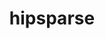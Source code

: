 ---
title: "hipsparse"
layout: cache
categories: [package, develop]
meta: {"versions": ["5.7.1", "6.0.0"], "compilers": ["gcc@=11.4.0"], "oss": ["ubuntu20.04"], "platforms": ["linux"], "targets": ["x86_64_v3"], "stacks": ["e4s", "root"], "num_specs": 7, "num_specs_by_stack": {"e4s": 7, "root": 7}}
spec_details: [{"hash": "r6glnjthkj2kd26sl6l5texjruhgbhr4", "compiler": "gcc@=11.4.0", "versions": ["5.7.1"], "os": "ubuntu20.04", "platform": "linux", "target": "x86_64_v3", "variants": ["amdgpu_target=auto", "build_system=cmake", "build_type=Release", "~cuda", "generator=make", "~ipo", "+rocm"], "stacks": ["e4s", "root"], "size": "-", "tarball": "https://binaries.spack.io/develop/build_cache/linux-ubuntu20.04-x86_64_v3/gcc-11.4.0/hipsparse-5.7.1/linux-ubuntu20.04-x86_64_v3-gcc-11.4.0-hipsparse-5.7.1-r6glnjthkj2kd26sl6l5texjruhgbhr4.spack"}, {"hash": "slemar5y7nkg6yichgqhtg6pmy5x7fk5", "compiler": "gcc@=11.4.0", "versions": ["6.0.0"], "os": "ubuntu20.04", "platform": "linux", "target": "x86_64_v3", "variants": ["amdgpu_target=auto", "build_system=cmake", "build_type=Release", "~cuda", "generator=make", "~ipo", "+rocm"], "stacks": ["e4s", "root"], "size": "-", "tarball": "https://binaries.spack.io/develop/build_cache/linux-ubuntu20.04-x86_64_v3/gcc-11.4.0/hipsparse-6.0.0/linux-ubuntu20.04-x86_64_v3-gcc-11.4.0-hipsparse-6.0.0-slemar5y7nkg6yichgqhtg6pmy5x7fk5.spack"}, {"hash": "agfbqfore3aexeryumujqzcejqdylvrh", "compiler": "gcc@=11.4.0", "versions": ["5.7.1"], "os": "ubuntu20.04", "platform": "linux", "target": "x86_64_v3", "variants": ["amdgpu_target=auto", "build_system=cmake", "build_type=Release", "~cuda", "generator=make", "~ipo", "+rocm"], "stacks": ["e4s", "root"], "size": "-", "tarball": "https://binaries.spack.io/develop/build_cache/linux-ubuntu20.04-x86_64_v3/gcc-11.4.0/hipsparse-5.7.1/linux-ubuntu20.04-x86_64_v3-gcc-11.4.0-hipsparse-5.7.1-agfbqfore3aexeryumujqzcejqdylvrh.spack"}, {"hash": "tea7qr4y6ng44m6aqmiygvigq47xymvz", "compiler": "gcc@=11.4.0", "versions": ["6.0.0"], "os": "ubuntu20.04", "platform": "linux", "target": "x86_64_v3", "variants": ["amdgpu_target=auto", "build_system=cmake", "build_type=Release", "~cuda", "generator=make", "~ipo", "+rocm"], "stacks": ["e4s", "root"], "size": "-", "tarball": "https://binaries.spack.io/develop/build_cache/linux-ubuntu20.04-x86_64_v3/gcc-11.4.0/hipsparse-6.0.0/linux-ubuntu20.04-x86_64_v3-gcc-11.4.0-hipsparse-6.0.0-tea7qr4y6ng44m6aqmiygvigq47xymvz.spack"}, {"hash": "ys4kgktov2bupz6hjtupfel2hl2mvlcm", "compiler": "gcc@=11.4.0", "versions": ["5.7.1"], "os": "ubuntu20.04", "platform": "linux", "target": "x86_64_v3", "variants": ["amdgpu_target=auto", "build_system=cmake", "build_type=Release", "~cuda", "generator=make", "~ipo", "+rocm"], "stacks": ["e4s", "root"], "size": "-", "tarball": "https://binaries.spack.io/develop/build_cache/linux-ubuntu20.04-x86_64_v3/gcc-11.4.0/hipsparse-5.7.1/linux-ubuntu20.04-x86_64_v3-gcc-11.4.0-hipsparse-5.7.1-ys4kgktov2bupz6hjtupfel2hl2mvlcm.spack"}, {"hash": "tpj5aeabhq35jlj6xxfvaulapsfusyr7", "compiler": "gcc@=11.4.0", "versions": ["6.0.0"], "os": "ubuntu20.04", "platform": "linux", "target": "x86_64_v3", "variants": ["amdgpu_target=auto", "build_system=cmake", "build_type=Release", "~cuda", "generator=make", "~ipo", "+rocm"], "stacks": ["e4s", "root"], "size": "-", "tarball": "https://binaries.spack.io/develop/build_cache/linux-ubuntu20.04-x86_64_v3/gcc-11.4.0/hipsparse-6.0.0/linux-ubuntu20.04-x86_64_v3-gcc-11.4.0-hipsparse-6.0.0-tpj5aeabhq35jlj6xxfvaulapsfusyr7.spack"}, {"hash": "g3h6dos2npbfvqmzwrs62hzu2xqifozx", "compiler": "gcc@=11.4.0", "versions": ["5.7.1"], "os": "ubuntu20.04", "platform": "linux", "target": "x86_64_v3", "variants": ["amdgpu_target=auto", "build_system=cmake", "build_type=Release", "~cuda", "generator=make", "~ipo", "+rocm"], "stacks": ["e4s", "root"], "size": "-", "tarball": "https://binaries.spack.io/develop/build_cache/linux-ubuntu20.04-x86_64_v3/gcc-11.4.0/hipsparse-5.7.1/linux-ubuntu20.04-x86_64_v3-gcc-11.4.0-hipsparse-5.7.1-g3h6dos2npbfvqmzwrs62hzu2xqifozx.spack"}]
---